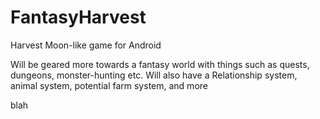 # FantasyHarvest
Harvest Moon-like game for Android

Will be geared more towards a fantasy world with things such as quests, dungeons, monster-hunting etc.
Will also have a Relationship system, animal system, potential farm system, and more 

blah 
